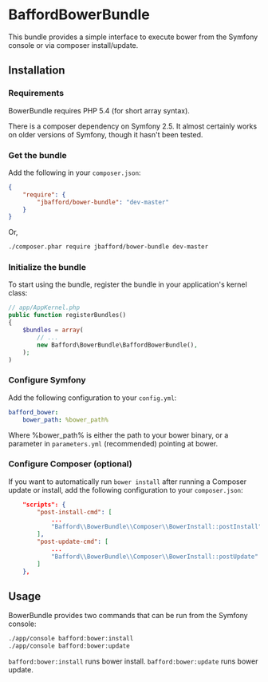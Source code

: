 BaffordBowerBundle
==================

This bundle provides a simple interface to execute bower from the Symfony console or via composer install/update.

## Installation

### Requirements

BowerBundle requires PHP 5.4 (for short array syntax).

There is a composer dependency on Symfony 2.5. It almost certainly works on older versions of Symfony, though it hasn't been tested.

### Get the bundle

Add the following in your ```composer.json```:

``` json
{
    "require": {
        "jbafford/bower-bundle": "dev-master"
    }
}
```

Or,

``` bash
./composer.phar require jbafford/bower-bundle dev-master
```

### Initialize the bundle

To start using the bundle, register the bundle in your application's kernel class:

``` php
// app/AppKernel.php
public function registerBundles()
{
    $bundles = array(
        // ...
        new Bafford\BowerBundle\BaffordBowerBundle(),
    );
)
```

### Configure Symfony
Add the following configuration to your ```config.yml```:

``` yaml
bafford_bower:
    bower_path: %bower_path%
```

Where %bower_path% is either the path to your bower binary, or a parameter in ```parameters.yml``` (recommended) pointing at bower.


### Configure Composer (optional)

If you want to automatically run ```bower install``` after running a Composer update or install, add the following configuration to your ```composer.json```:

``` json
    "scripts": {
        "post-install-cmd": [
        	...
            "Bafford\\BowerBundle\\Composer\\BowerInstall::postInstall"
        ],
        "post-update-cmd": [
        	...
            "Bafford\\BowerBundle\\Composer\\BowerInstall::postUpdate"
        ]
    },
```

## Usage

BowerBundle provides two commands that can be run from the Symfony console:

``` bash
./app/console bafford:bower:install
./app/console bafford:bower:update
```

```bafford:bower:install``` runs bower install. ```bafford:bower:update``` runs bower update.
